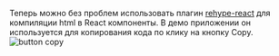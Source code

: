 Теперь можно без проблем использовать плагин [rehype-react]( https://github.com/rehypejs/rehype-react) для компиляции html в React компоненты. В демо приложении он используется для копирования кода по клику на кнопку Copy.
![button copy](https://res.cloudinary.com/mrdramm/image/upload/v1671603431/site0001/articles/20221221-unified/btn-copy_aoavdl.jpg)